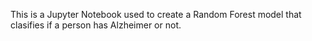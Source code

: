 This is a Jupyter Notebook used to create a Random Forest model that clasifies if a person has Alzheimer or not.
